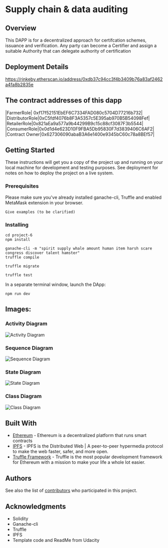 # Supply chain & data auditing

## Overview
This DAPP is for a decentralized approach for certifcation schemes, issuance and verification.
Any party can become a Certifier and assign a suitable Authority that can delegate authority of certification

## Deployment Details

https://rinkeby.etherscan.io/address/0xdb37c94cc3f4b3409b76a83af2462a4fa8b2835e

## The contract addresses of this dapp

|FarmerRole| 0xf17f52151EbEF6C7334FAD080c5704D77216b732|
|DistributorRole|0xC5fdf4076b8F3A5357c5E395ab970B5B54098Fef|
|RetailerRole|0x821aEa9a577a9b44299B9c15c88cf3087F3b5544|
|ConsumerRole|0x0d1d4e623D10F9FBA5Db95830F7d3839406C6AF2|
|Contract Owner|0x627306090abaB3A6e1400e9345bC60c78a8BEf57|

## Getting Started

These instructions will get you a copy of the project up and running on your local machine for development and testing purposes. See deployment for notes on how to deploy the project on a live system.

### Prerequisites

Please make sure you've already installed ganache-cli, Truffle and enabled MetaMask extension in your browser.

```
Give examples (to be clarified)
```

### Installing

```
cd project-6
npm install
```
```
ganache-cli -m "spirit supply whale amount human item harsh scare congress discover talent hamster"
truffle compile
```

```
truffle migrate
```

```
truffle test
```

In a separate terminal window, launch the DApp:

```
npm run dev
```
## Images:

### Activity Diagram
![Activity Diagram](https://github.com/garima94921/Ethereum-SupplyChain-Dapp/blob/master/Images/Activity%20diagram.png)

### Sequence Diagram
![Sequence Diagram](https://github.com/garima94921/Ethereum-SupplyChain-Dapp/blob/master/Images/Sequence%20diagram.png)

### State Diagram
![State Diagram](https://github.com/garima94921/Ethereum-SupplyChain-Dapp/blob/master/Images/state%20diagram.png)

### Class Diagram
![Class Diagram](https://github.com/garima94921/Ethereum-SupplyChain-Dapp/blob/master/Images/UML%20Class.png)


## Built With

* [Ethereum](https://www.ethereum.org/) - Ethereum is a decentralized platform that runs smart contracts
* [IPFS](https://ipfs.io/) - IPFS is the Distributed Web | A peer-to-peer hypermedia protocol
to make the web faster, safer, and more open.
* [Truffle Framework](http://truffleframework.com/) - Truffle is the most popular development framework for Ethereum with a mission to make your life a whole lot easier.


## Authors

See also the list of [contributors](https://github.com/your/project/contributors.md) who participated in this project.

## Acknowledgments

* Solidity
* Ganache-cli
* Truffle
* IPFS
* Template code and ReadMe from Udacity
